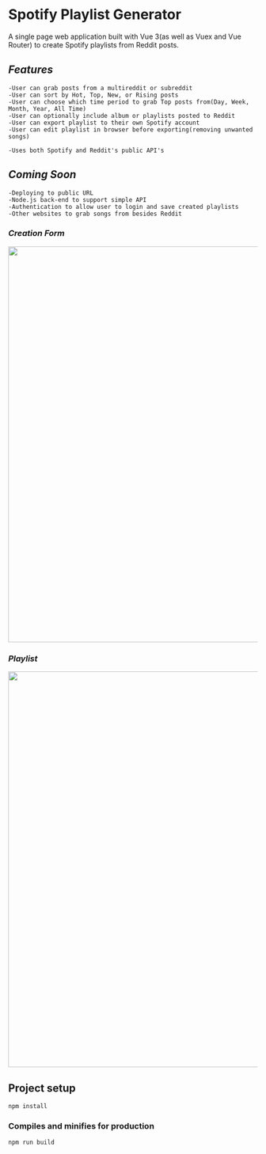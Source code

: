 # Spotify Playlist Generator
A single page web application built with Vue 3(as well as Vuex and Vue Router) to create Spotify playlists from Reddit posts.

## *Features*
    -User can grab posts from a multireddit or subreddit
    -User can sort by Hot, Top, New, or Rising posts
    -User can choose which time period to grab Top posts from(Day, Week, Month, Year, All Time)
    -User can optionally include album or playlists posted to Reddit
    -User can export playlist to their own Spotify account
    -User can edit playlist in browser before exporting(removing unwanted songs)

    -Uses both Spotify and Reddit's public API's

## *Coming Soon*
    -Deploying to public URL
    -Node.js back-end to support simple API
    -Authentication to allow user to login and save created playlists
    -Other websites to grab songs from besides Reddit

### *Creation Form*
<kbd>
  <img src="https://github.com/hilldrupbf/spotify-playlist-generator/blob/master/img/form.png" width="800">
</kbd>

### *Playlist*
<kbd>
  <img src="https://github.com/hilldrupbf/spotify-playlist-generator/blob/master/img/playlist_export.png" width="800">
</kbd>

## Project setup
```
npm install
```
### Compiles and minifies for production
```
npm run build
```


